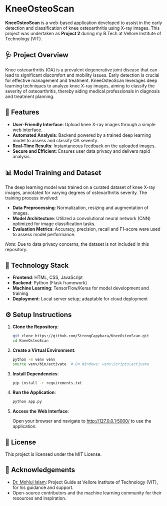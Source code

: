 # KneeOsteoScan

**KneeOsteoScan** is a web-based application developed to assist in the early detection and classification of knee osteoarthritis using X-ray images. This project was undertaken as **Project 2** during my B.Tech at Vellore Institute of Technology (VIT).

## 🩺 Project Overview

Knee osteoarthritis (OA) is a prevalent degenerative joint disease that can lead to significant discomfort and mobility issues. Early detection is crucial for effective management and treatment. KneeOsteoScan leverages deep learning techniques to analyze knee X-ray images, aiming to classify the severity of osteoarthritis, thereby aiding medical professionals in diagnosis and treatment planning.

## 🚀 Features

- **User-Friendly Interface**: Upload knee X-ray images through a simple web interface.
- **Automated Analysis**: Backend powered by a trained deep learning model to assess and classify OA severity.
- **Real-Time Results**: Instantaneous feedback on the uploaded images.
- **Secure and Efficient**: Ensures user data privacy and delivers rapid analysis.

## 📊 Model Training and Dataset
The deep learning model was trained on a curated dataset of knee X-ray images, annotated for varying degrees of osteoarthritis severity. The training process involved:

- **Data Preprocessing**: Normalization, resizing and augmentation of images.
- **Model Architecture**: Utilized a convolutional neural network (CNN) optimized for image classification tasks.
- **Evaluation Metrics**: Accuracy, precision, recall and F1-score were used to assess model performance.

*Note*: Due to data privacy concerns, the dataset is not included in this repository.


## 🧠 Technology Stack

- **Frontend**: HTML, CSS, JavaScript
- **Backend**: Python (Flask framework)
- **Machine Learning**: TensorFlow/Keras for model development and training
- **Deployment**: Local server setup; adaptable for cloud deployment

## ⚙️ Setup Instructions

1. **Clone the Repository**:
   ```bash
   git clone https://github.com/StrongCapybara/KneeOsteoScan.git
   cd KneeOsteoScan

2. **Create a Virtual Environment**:
   ```bash
   python -m venv venv
   source venv/bin/activate  # On Windows: venv\Scripts\activate

3. **Install Dependencies**:
   ```bash
   pip install -r requirements.txt

4. **Run the Application**:
   ```bash
   python app.py

5. **Access the Web Interface**:

    Open your browser and navigate to http://127.0.0.1:5000/ to use the application.


## 📄 License
This project is licensed under the MIT License.

## 🙏 Acknowledgements
- [Dr. Mohiul Islam](https://www.linkedin.com/in/dr-mohiul-islam-81604070/): Project Guide at Vellore Institute of Technology (VIT), for his guidance and support.
- Open-source contributors and the machine learning community for their resources and inspiration.
